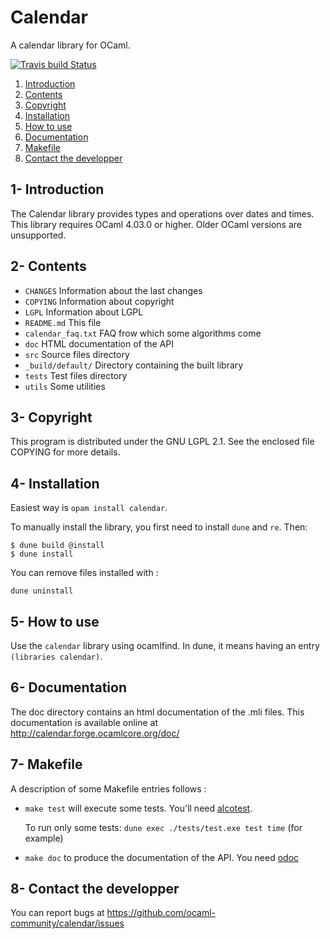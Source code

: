 # Calendar

A calendar library for OCaml.

[![Travis build Status](https://travis-ci.org/ocaml-community/calendar.svg?branch=2.x)](https://travis-ci.org/ocaml-community/calendar)

1. [Introduction](#1--introduction)
2. [Contents](#2--contents)
3. [Copyright](#3--copyright)
4. [Installation](#4--installation)
5. [How to use](#5--how-to-use)
6. [Documentation](#6--documentation)
7. [Makefile](#7--makefile)
8. [Contact the developper](#8--contact-the-developper)

## 1- Introduction

The Calendar library provides types and operations over dates and times.
This library requires OCaml 4.03.0 or higher.
Older OCaml versions are unsupported.

## 2- Contents

- `CHANGES`      Information about the last changes
- `COPYING`      Information about copyright
- `LGPL`      Information about LGPL
- `README.md`      This file
- `calendar_faq.txt`  FAQ frow which some algorithms come
- `doc`      HTML documentation of the API
- `src`      Source files directory
- `_build/default/`      Directory containing the built library
- `tests`      Test files directory
- `utils`      Some utilities

## 3- Copyright

This program is distributed under the GNU LGPL 2.1.
See the enclosed file COPYING for more details.

## 4- Installation

Easiest way is `opam install calendar`.

To manually install the library, you first need to install `dune` and `re`.
Then:

```
$ dune build @install
$ dune install
```

You can remove files installed with :

`dune uninstall`

## 5- How to use

Use the `calendar` library using ocamlfind. In dune, it means having
an entry `(libraries calendar)`.

## 6- Documentation

The doc directory contains an html documentation of the .mli files.
This documentation is available online at http://calendar.forge.ocamlcore.org/doc/

## 7- Makefile

A description of some Makefile entries follows :

- `make test` will execute some tests. You'll need [alcotest](https://github.com/mirage/alcotest).

  To run only some tests: `dune exec ./tests/test.exe test time` (for example)

- `make doc` to produce the documentation of the API. You need [odoc](https://github.com/ocaml/odoc)

## 8- Contact the developper

You can report bugs at https://github.com/ocaml-community/calendar/issues
